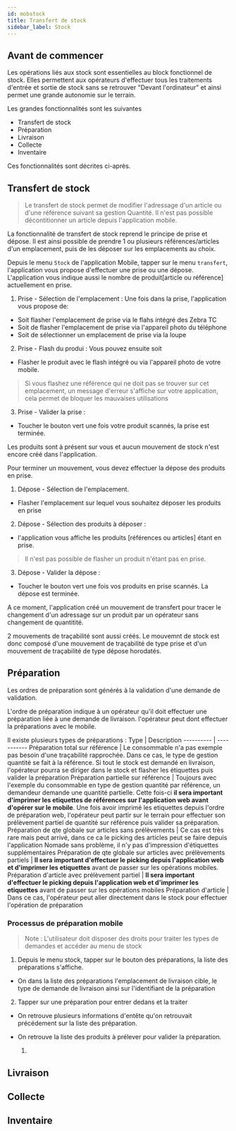 ```yaml
---
id: mobstock
title: Transfert de stock
sidebar_label: Stock
---
```


## Avant de commencer

Les opérations liés aux stock sont essentielles au block fonctionnel de stock. Elles permettent aux opérateurs d'effectuer tous les traitements d'entrée et sortie de stock sans se retrouver "Devant l'ordinateur" et ainsi permet une grande autonomie sur le terrain.

Les grandes fonctionnalités sont les suivantes
- Transfert de stock
- Préparation
- Livraison
- Collecte
- Inventaire

Ces fonctionnalités sont décrites ci-après.

## Transfert de stock

> Le transfert de stock permet de modifier l'adressage d'un article ou d'une référence suivant sa gestion Quantité. Il n'est pas possible décontitionner un article depuis l'application mobile.

La fonctionnalité de transfert de stock reprend le principe de prise et dépose. Il est ainsi possible de prendre 1 ou plusieurs références/articles d'un emplacement, puis de les déposer sur les emplacements au choix.

Depuis le menu `Stock` de l'application Mobile, tapper sur le menu `transfert`, l'application vous propose d'effectuer une prise ou une dépose. L'application vous indique aussi le nombre de produit[article ou référence] actuellement en prise.

1. Prise - Sélection de l'emplacement : Une fois dans la prise, l'application vous propose de: 
- Soit flasher l'emplacement de prise via le flahs intégré des Zebra TC
- Soit de flasher l'emplacement de prise via l'appareil photo du téléphone
- Soit de sélectionner un emplacement de prise via la loupe

2. Prise - Flash du produi : Vous pouvez ensuite soit
- Flasher le produit avec le flash intégré ou via l'appareil photo de votre mobile.
>Si vous flashez une référence qui ne doit pas se trouver sur cet emplacement, un message d'erreur s'affiche sur votre application, cela permet de bloquer les mauvaises utilisations

3. Prise - Valider la prise : 
- Toucher le bouton vert une fois votre produit scannés, la prise est terminée.

Les produits sont à présent sur vous et aucun mouvement de stock n'est encore créé dans l'application.

Pour terminer un mouvement, vous devez effectuer la dépose des produits en prise.
1. Dépose - Sélection de l'emplacement.
- Flasher l'emplacement sur lequel vous souhaitez déposer les produits en prise
2. Dépose - Sélection des produits à déposer : 
- l'application vous affiche les produits [références ou articles] étant en prise.

> Il n'est pas possible de flasher un produit n'étant pas en prise.
3. Dépose - Valider la dépose : 
- Toucher le bouton vert une fois vos produits en prise scannés.
La dépose est terminée.

A ce moment, l'application créé un mouvement de transfert pour tracer le changement d'un adressage sur un produit par un opérateur sans changement de quantitité.

2 mouvements de traçabilité sont aussi créés.
Le mouvemnt de stock est donc composé d'une mouvement de traçabilité de type prise et d'un mouvement de traçabilité de type dépose horodatés.


## Préparation

Les ordres de préparation sont générés à la validation d'une demande de validation.

L'ordre de préparation indique à un opérateur qu'il doit effectuer une préparation liée à une demande de livraison. l'opérateur peut dont effectuer la préparations avec le mobile.

Il existe plusieurs types de préparations : 
Type | Description
---------- | -----------
Préparation total sur référence | Le consommable n'a pas exemple pas besoin d'une traçabilité rapprochée. Dans ce cas, le type de gestion quantité se fait à la référence. Si tout le stock est demandé en livraison, l'opérateur pourra se diriger dans le stock et flasher les étiquettes puis valider la préparation
Préparation partielle sur référence | Toujours avec l'exemple du consommable en type de gestion quantité par référence, un demandeur demande une quantité partielle. Cette fois-ci **il sera important d'imprimer les etiquettes de références sur l'application web avant d'opérer sur le mobile**. Une fois avoir imprimé les etiquettes depuis l'ordre de préparation web, l'opérateur peut partir sur le terrain pour effectuer son prélèvement partiel de quantité sur référence puis valider sa préparation.
Préparation de qte globale sur articles sans prélèvements | Ce cas est très rare mais peut arrivé, dans ce ca le picking des articles peut se faire depuis l'application Nomade sans problème, il n'y pas d'impression d'étiquettes supplémentaires
Préparation de qte globale sur articles avec prélèvements partiels | **Il sera important d'effectuer le picking depuis l'application web et d'imprimer les etiquettes** avant de passer sur les opérations mobiles. 
Préparation d'article avec prélèvement partiel | **Il sera important d'effectuer le picking depuis l'application web et d'imprimer les etiquettes** avant de passer sur les opérations mobiles
Préparation d'article | Dans ce cas, l'opérateur peut aller directement dans le stock pour effectuer l'opération de préparation

### Processus de préparation mobile

>Note : L'utilisateur doit disposer des droits pour traiter les types de demandes et accéder au menu de stock

1. Depuis le menu stock, tapper sur le bouton des préparations, la liste des préparations s'affiche.
- On dans la liste des préparations l'emplacement de livraison cible, le type de demande de livraison ainsi sur l'identifiant de la préparation

2. Tapper sur une préparation pour entrer dedans et la traiter
- On retrouve plusieurs informations d'entête qu'on retrouvait précédement sur la liste des préparation.
- On retrouve la liste des produits à prélever pour valider la préparation.

    1. 

## Livraison

## Collecte

## Inventaire
